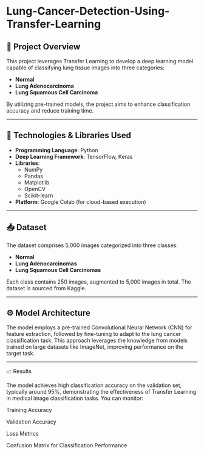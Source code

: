 # Lung-Cancer-Detection-Using-Transfer-Learning

## 📘 Project Overview

This project leverages Transfer Learning to develop a deep learning model capable of classifying lung tissue images into three categories:

- **Normal**
- **Lung Adenocarcinoma**
- **Lung Squamous Cell Carcinoma**

By utilizing pre-trained models, the project aims to enhance classification accuracy and reduce training time.

---

## 🧪 Technologies & Libraries Used

- **Programming Language**: Python
- **Deep Learning Framework**: TensorFlow, Keras
- **Libraries**:
  - NumPy
  - Pandas
  - Matplotlib
  - OpenCV
  - Scikit-learn
- **Platform**: Google Colab (for cloud-based execution)

---

## 📥 Dataset

The dataset comprises 5,000 images categorized into three classes:

- **Normal**
- **Lung Adenocarcinomas**
- **Lung Squamous Cell Carcinomas**

Each class contains 250 images, augmented to 5,000 images in total. The dataset is sourced from Kaggle.

---

## ⚙️ Model Architecture

The model employs a pre-trained Convolutional Neural Network (CNN) for feature extraction, followed by fine-tuning to adapt to the lung cancer classification task. This approach leverages the knowledge from models trained on large datasets like ImageNet, improving performance on the target task.

---

📈 Results

The model achieves high classification accuracy on the validation set, typically around 95%, demonstrating the effectiveness of Transfer Learning in medical image classification tasks. You can monitor:

Training Accuracy

Validation Accuracy

Loss Metrics

Confusion Matrix for Classification Performance
